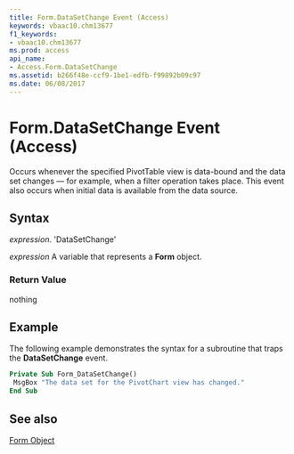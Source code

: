 ```yaml
---
title: Form.DataSetChange Event (Access)
keywords: vbaac10.chm13677
f1_keywords:
- vbaac10.chm13677
ms.prod: access
api_name:
- Access.Form.DataSetChange
ms.assetid: b266f48e-ccf9-1be1-edfb-f99892b09c97
ms.date: 06/08/2017
---
```



# Form.DataSetChange Event (Access)

Occurs whenever the specified PivotTable view is data-bound and the data set changes — for example, when a filter operation takes place. This event also occurs when initial data is available from the data source.


## Syntax

 _expression_. 'DataSetChange'

 _expression_ A variable that represents a **Form** object.


### Return Value

nothing


## Example

The following example demonstrates the syntax for a subroutine that traps the  **DataSetChange** event.


```vb
Private Sub Form_DataSetChange() 
 MsgBox "The data set for the PivotChart view has changed." 
End Sub
```


## See also


[Form Object](Access.Form.md)

